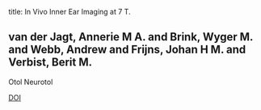 title: In Vivo Inner Ear Imaging at 7 T.

## van der Jagt, Annerie M A. and Brink, Wyger M. and Webb, Andrew and Frijns, Johan H M. and Verbist, Berit M.
Otol Neurotol

<a href="https://doi.org/10.1097/MAO.0000000000000826">DOI</a>
